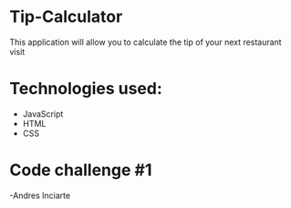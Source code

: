 # Tip-Calculator
This application will allow you to calculate the tip of your next restaurant visit

# Technologies used:

- JavaScript 
- HTML
- CSS

# Code challenge #1 

-Andres Inciarte
